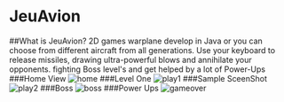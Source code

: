# JeuAvion

##What is JeuAvion?
2D games warplane develop in Java or you can choose from different aircraft from all generations. Use your keyboard to release missiles, drawing ultra-powerful blows and annihilate your opponents. fighting Boss level's and get helped by a lot of Power-Ups
###Home View
![home](https://cloud.githubusercontent.com/assets/7659573/19211975/9c02aace-8d40-11e6-8728-263cfd37a051.png)
###Level One
![play1](https://cloud.githubusercontent.com/assets/7659573/19211992/bc40f66a-8d40-11e6-997b-e1fa5bcf831a.png)
###Sample SceenShot
![play2](https://cloud.githubusercontent.com/assets/7659573/19211993/bc44f74c-8d40-11e6-9678-e005135ef825.png)
###Boss
![boss](https://cloud.githubusercontent.com/assets/7659573/19211994/bc45912a-8d40-11e6-9882-a9975a08cad2.png)
###Power Ups
![gameover](https://cloud.githubusercontent.com/assets/7659573/19211996/c3f59168-8d40-11e6-8e9e-e673b6f1783e.png)

